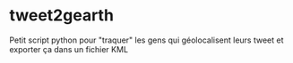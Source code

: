 tweet2gearth
============

Petit script python pour "traquer"  les gens qui géolocalisent leurs tweet et exporter ça dans un fichier KML
